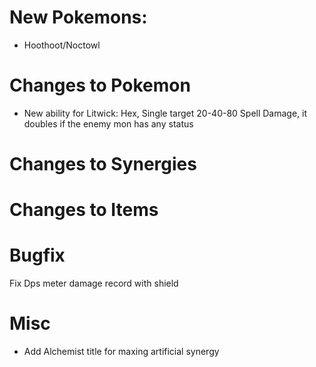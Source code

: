 # New Pokemons:

- Hoothoot/Noctowl

# Changes to Pokemon

- New ability for Litwick: Hex, Single target 20-40-80 Spell Damage, it doubles if the enemy mon has any status

# Changes to Synergies

# Changes to Items

# Bugfix

Fix Dps meter damage record with shield

# Misc

- Add Alchemist title for maxing artificial synergy
